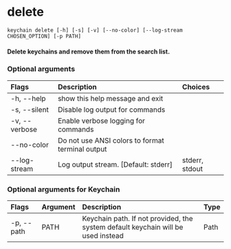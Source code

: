 
delete
======


``keychain delete [-h] [-s] [-v] [--no-color] [--log-stream CHOSEN_OPTION] [-p PATH]  ``
#### Delete keychains and remove them from the search list.

### Optional arguments

|Flags|Description|Choices|
| :--- | :--- | :--- |
|-h, --help|show this help message and exit||
|-s, --silent|Disable log output for commands||
|-v, --verbose|Enable verbose logging for commands||
|--no-color|Do not use ANSI colors to format terminal output||
|--log-stream|Log output stream. [Default: stderr]|stderr, stdout|

### Optional arguments for Keychain

|Flags|Argument|Description|Type|
| :--- | :--- | :--- | :--- |
|-p, --path|PATH|Keychain path. If not provided, the system default keychain will be used instead|Path|

